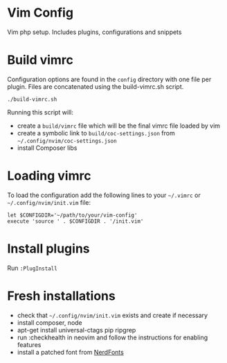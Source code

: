 # Vim Config
Vim php setup. Includes plugins, configurations and snippets


# Build vimrc

Configuration options are found in the `config` directory with one file per plugin. Files are concatenated using the build-vimrc.sh script. 

    ./build-vimrc.sh
    
Running this script will: 
 - create a `build/vimrc` file which will be the final vimrc file loaded by vim
 - create a symbolic link to `build/coc-settings.json` from `~/.config/nvim/coc-settings.json`
 - install Composer libs

# Loading vimrc
To load the configuration add the following lines to your `~/.vimrc` or `~/.config/nvim/init.vim` file:

    let $CONFIGDIR='~/path/to/your/vim-config'  
    execute 'source ' . $CONFIGDIR . '/init.vim'


# Install plugins 

Run `:PlugInstall`


# Fresh installations
- check that `~/.config/nvim/init.vim` exists and create if necessary
- install composer, node
- apt-get install universal-ctags pip ripgrep
- run :checkhealth in neovim and follow the instructions for enabling features
- install a patched font from [NerdFonts](https://www.nerdfonts.com/font-downloads)
